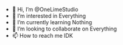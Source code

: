 - 👋 Hi, I’m @OneLimeStudio
- 👀 I’m interested in Everything
- 🌱 I’m currently learning Nothing
- 💞️ I’m looking to collaborate on Everything
- 📫 How to reach me IDK

<!---
OneLimeStudio/OneLimeStudio is a ✨ special ✨ repository because its `README.md` (this file) appears on your GitHub profile.
You can click the Preview link to take a look at your changes.
--->
